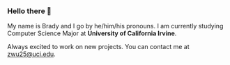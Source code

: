 ### Hello there 👋

My name is Brady and I go by he/him/his pronouns. I am currently studying Computer Science Major at **University of California Irvine**. 

Always excited to work on new projects. You can contact me at zwu25@uci.edu.

